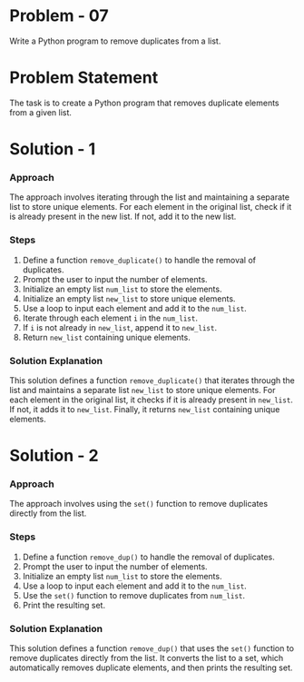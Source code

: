 # Problem - 07

Write a Python program to remove duplicates from a list.

# Problem Statement

The task is to create a Python program that removes duplicate elements from a given list.

# Solution - 1

### Approach

The approach involves iterating through the list and maintaining a separate list to store unique elements. For each element in the original list, check if it is already present in the new list. If not, add it to the new list.

### Steps

1. Define a function `remove_duplicate()` to handle the removal of duplicates.
2. Prompt the user to input the number of elements.
3. Initialize an empty list `num_list` to store the elements.
4. Initialize an empty list `new_list` to store unique elements.
5. Use a loop to input each element and add it to the `num_list`.
6. Iterate through each element `i` in the `num_list`.
7. If `i` is not already in `new_list`, append it to `new_list`.
8. Return `new_list` containing unique elements.

### Solution Explanation

This solution defines a function `remove_duplicate()` that iterates through the list and maintains a separate list `new_list` to store unique elements. For each element in the original list, it checks if it is already present in `new_list`. If not, it adds it to `new_list`. Finally, it returns `new_list` containing unique elements.

# Solution - 2

### Approach

The approach involves using the `set()` function to remove duplicates directly from the list.

### Steps

1. Define a function `remove_dup()` to handle the removal of duplicates.
2. Prompt the user to input the number of elements.
3. Initialize an empty list `num_list` to store the elements.
4. Use a loop to input each element and add it to the `num_list`.
5. Use the `set()` function to remove duplicates from `num_list`.
6. Print the resulting set.

### Solution Explanation

This solution defines a function `remove_dup()` that uses the `set()` function to remove duplicates directly from the list. It converts the list to a set, which automatically removes duplicate elements, and then prints the resulting set.


